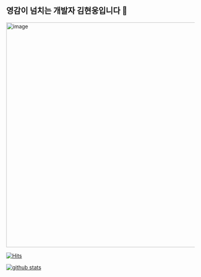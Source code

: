 ## 영감이 넘치는 개발자 김현웅입니다 🌟

<img width="600" alt="image" src="https://user-images.githubusercontent.com/79785454/159173685-51cfbe48-c3aa-47a5-9975-7d3c6cccbc3e.png">

[![Hits](https://hits.seeyoufarm.com/api/count/incr/badge.svg?url=https%3A%2F%2Fgithub.com%2Fksi05503%2Fhit-counter&count_bg=%233D69C8&title_bg=%23555555&icon=&icon_color=%23E7E7E7&title=hits&edge_flat=false)](https://hits.seeyoufarm.com)

[![github stats](https://github-readme-stats.vercel.app/api?username=ksi05503&show_icons=true&hide_border=true)](https://github.com/ksi05503)
